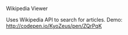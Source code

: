 Wikipedia Viewer

Uses Wikipedia API to search for articles.
Demo: http://codepen.io/KyoZeus/pen/ZQrPqK